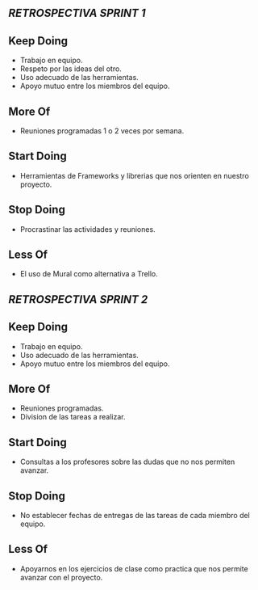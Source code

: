 ## ***RETROSPECTIVA SPRINT 1*** ##

## **Keep Doing**

- Trabajo en equipo.
- Respeto por las ideas del otro.
- Uso adecuado de las herramientas.
- Apoyo mutuo entre los miembros del equipo.

## **More Of**

- Reuniones programadas 1 o 2 veces por semana.

## **Start Doing**

- Herramientas de Frameworks y librerias que nos orienten en nuestro proyecto.

## **Stop Doing**

- Procrastinar las actividades y reuniones.

## **Less Of**

- El uso de Mural como alternativa a Trello.


## ***RETROSPECTIVA SPRINT 2*** ##

## **Keep Doing**

- Trabajo en equipo.
- Uso adecuado de las herramientas.
- Apoyo mutuo entre los miembros del equipo.


## **More Of**

- Reuniones programadas.
- Division de las tareas a realizar.

## **Start Doing**

- Consultas a los profesores sobre las dudas que no nos permiten avanzar.

## **Stop Doing**

- No establecer fechas de entregas de las tareas de cada miembro del equipo.

## **Less Of**

- Apoyarnos en los ejercicios de clase como practica que nos permite avanzar con el proyecto.
